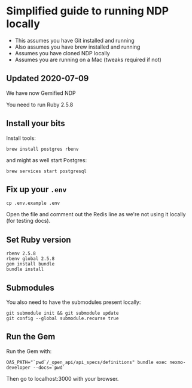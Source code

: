 # Simplified guide to running NDP locally

* This assumes you have Git installed and running
* Also assumes you have brew installed and running
* Assumes you have cloned NDP locally
* Assumes you are running on a Mac (tweaks required if not)

## Updated 2020-07-09

We have now Gemified NDP

You need to run Ruby 2.5.8

## Install your bits

Install tools:

``` shell
brew install postgres rbenv
```

and might as well start Postgres:

``` shell
brew services start postgresql
```

## Fix up your `.env`

``` shell
cp .env.example .env
```

Open the file and comment out the Redis line as we're not using it locally (for testing docs).

## Set Ruby version

``` shell
rbenv 2.5.8
rbenv global 2.5.8
gem install bundle
bundle install
```

## Submodules

You also need to have the submodules present locally:

``` shell
git submodule init && git submodule update
git config --global submodule.recurse true
```

## Run the Gem

Run the Gem with:

```shell
OAS_PATH="`pwd`/_open_api/api_specs/definitions" bundle exec nexmo-developer --docs=`pwd`
```

Then go to localhost:3000 with your browser.
